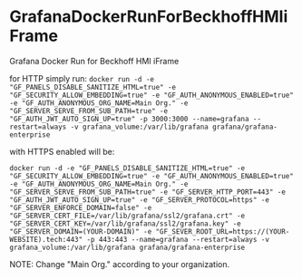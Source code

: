 # GrafanaDockerRunForBeckhoffHMIiFrame
Grafana Docker Run for Beckhoff HMI iFrame

for HTTP simply run:
`docker run -d -e "GF_PANELS_DISABLE_SANITIZE_HTML=true" -e "GF_SECURITY_ALLOW_EMBEDDING=true" -e "GF_AUTH_ANONYMOUS_ENABLED=true" -e "GF_AUTH_ANONYMOUS_ORG_NAME=Main Org." -e "GF_SERVER_SERVE_FROM_SUB_PATH=true" -e "GF_AUTH_JWT_AUTO_SIGN_UP=true" -p 3000:3000 --name=grafana --restart=always -v grafana_volume:/var/lib/grafana grafana/grafana-enterprise`

with HTTPS enabled will be:

`docker run -d -e "GF_PANELS_DISABLE_SANITIZE_HTML=true" -e "GF_SECURITY_ALLOW_EMBEDDING=true" -e "GF_AUTH_ANONYMOUS_ENABLED=true" -e "GF_AUTH_ANONYMOUS_ORG_NAME=Main Org." -e "GF_SERVER_SERVE_FROM_SUB_PATH=true" -e "GF_SERVER_HTTP_PORT=443" -e "GF_AUTH_JWT_AUTO_SIGN_UP=true" -e "GF_SERVER_PROTOCOL=https" -e "GF_SERVER_ENFORCE_DOMAIN=false" -e "GF_SERVER_CERT_FILE=/var/lib/grafana/ssl2/grafana.crt" -e "GF_SERVER_CERT_KEY=/var/lib/grafana/ssl2/grafana.key" -e "GF_SERVER_DOMAIN=(YOUR-DOMAIN)" -e "GF_SEVER_ROOT_URL=https://(YOUR-WEBSITE).tech:443" -p 443:443 --name=grafana --restart=always -v grafana_volume:/var/lib/grafana grafana/grafana-enterprise
`

NOTE: Change "Main Org." according to your organization.
